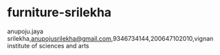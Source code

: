 # furniture-srilekha
anupoju.jaya srilekha,anupojusrilekha@gmail.com,9346734144,200647102010,vignan institute of sciences and arts
